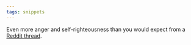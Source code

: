 ```yaml
---
tags: snippets
---
```


Even more anger and self-righteousness than you would expect from a [Reddit thread](http://www.reddit.com/r/programming/comments/grsfp/whats_the_canonical_retort_to_its_open_source/).
